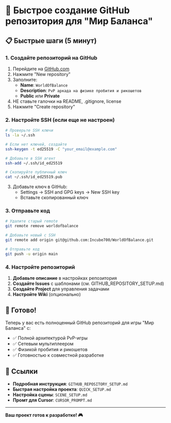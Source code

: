# 🚀 Быстрое создание GitHub репозитория для "Мир Баланса"

## 📋 Быстрые шаги (5 минут)

### 1. Создайте репозиторий на GitHub
1. Перейдите на [GitHub.com](https://github.com)
2. Нажмите "New repository"
3. Заполните:
   - **Name**: `WorldOfBalance`
   - **Description**: `PvP аркада на физике пробития и рикошетов`
   - **Public** или **Private**
4. НЕ ставьте галочки на README, .gitignore, license
5. Нажмите "Create repository"

### 2. Настройте SSH (если еще не настроен)
```bash
# Проверьте SSH ключи
ls -la ~/.ssh

# Если нет ключей, создайте
ssh-keygen -t ed25519 -C "your_email@example.com"

# Добавьте в SSH агент
ssh-add ~/.ssh/id_ed25519

# Скопируйте публичный ключ
cat ~/.ssh/id_ed25519.pub
```

3. Добавьте ключ в GitHub:
   - Settings → SSH and GPG keys → New SSH key
   - Вставьте скопированный ключ

### 3. Отправьте код
```bash
# Удалите старый remote
git remote remove worldofbalance

# Добавьте новый с SSH
git remote add origin git@github.com:Incube700/WorldOfBalance.git

# Отправьте код
git push -u origin main
```

### 4. Настройте репозиторий
1. **Добавьте описание** в настройках репозитория
2. **Создайте Issues** с шаблонами (см. GITHUB_REPOSITORY_SETUP.md)
3. **Создайте Project** для управления задачами
4. **Настройте Wiki** (опционально)

## 🎯 Готово!

Теперь у вас есть полноценный GitHub репозиторий для игры "Мир Баланса" с:
- ✅ Полной архитектурой PvP-игры
- ✅ Сетевым мультиплеером
- ✅ Физикой пробития и рикошетов
- ✅ Готовностью к совместной разработке

## 🔗 Ссылки

- **Подробная инструкция**: `GITHUB_REPOSITORY_SETUP.md`
- **Быстрая настройка проекта**: `QUICK_SETUP.md`
- **Настройка сцены**: `SCENE_SETUP.md`
- **Промт для Cursor**: `CURSOR_PROMPT.md`

---

**Ваш проект готов к разработке! 🎮** 